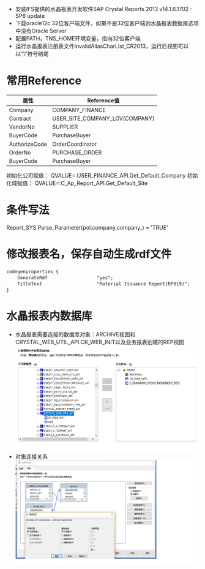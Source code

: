 * 安装IFS提供的水晶报表开发软件SAP Crystal Reports 2013 v14.1.6.1702 - SP6 update
* 下载oracle12c 32位客户端文件，如果不是32位客户端则水晶报表数据库选项中没有Oracle Server
* 配置PATH，TNS_HOME环境变量，指向32位客户端
* 运行水晶报表注册表文件InvalidAliasCharList_CR2013，运行后视图可以以“\”符号结尾

# 常用Reference #
属性         |     Reference值
-----        |------
Company      | COMPANY_FINANCE 
Contract     |USER_SITE_COMPANY_LOV(COMPANY)
VendorNo     |SUPPLIER
BuyerCode     |PurchaseBuyer
AuthorizeCode  |OrderCoordinator
OrderNo      |PURCHASE_ORDER
BuyerCode     |PurchaseBuyer

初始化公司赋值：
QVALUE=:USER_FINANCE_API.Get_Default_Company
初始化域赋值：
QVALUE=:C_Ap_Report_API.Get_Default_Site

# 条件写法
Report_SYS.Parse_Parameter(pol.company,company_) = 'TRUE'

# 修改报表名，保存自动生成rdf文件
```
codegenproperties {
    GenerateRdf                  "yes";
    TitleText                    "Material Issuance Report(RP019)";
}
```

# 水晶报表内数据库
* 水晶报表需要连接的数据库对象：ARCHIVE视图和CRYSTAL_WEB_UTIL_API.CR_WEB_INIT以及业务报表创建的REP视图
![](assets/image/report2.png )
* 对象连接关系
![](assets/image/report1.png )